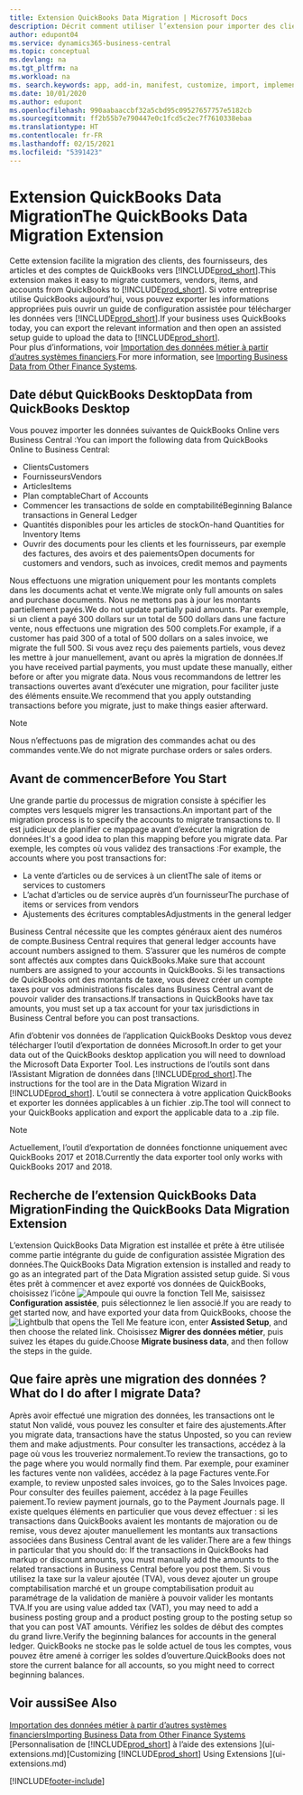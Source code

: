 ```yaml
---
title: Extension QuickBooks Data Migration | Microsoft Docs
description: Décrit comment utiliser l’extension pour importer des clients, des fournisseurs, des articles, et des comptes de QuickBooks Desktop dans Business Central.
author: edupont04
ms.service: dynamics365-business-central
ms.topic: conceptual
ms.devlang: na
ms.tgt_pltfrm: na
ms.workload: na
ms. search.keywords: app, add-in, manifest, customize, import, implement
ms.date: 10/01/2020
ms.author: edupont
ms.openlocfilehash: 990aabaaccbf32a5cbd95c09527657757e5182cb
ms.sourcegitcommit: ff2b55b7e790447e0c1fcd5c2ec7f7610338ebaa
ms.translationtype: HT
ms.contentlocale: fr-FR
ms.lasthandoff: 02/15/2021
ms.locfileid: "5391423"
---
```

# <a name="the-quickbooks-data-migration-extension"></a><span data-ttu-id="a676b-103">Extension QuickBooks Data Migration</span><span class="sxs-lookup"><span data-stu-id="a676b-103">The QuickBooks Data Migration Extension</span></span>

<span data-ttu-id="a676b-104">Cette extension facilite la migration des clients, des fournisseurs, des articles et des comptes de QuickBooks vers [!INCLUDE[prod_short](includes/prod_short.md)].</span><span class="sxs-lookup"><span data-stu-id="a676b-104">This extension makes it easy to migrate customers, vendors, items, and accounts from QuickBooks to [!INCLUDE[prod_short](includes/prod_short.md)].</span></span> <span data-ttu-id="a676b-105">Si votre entreprise utilise QuickBooks aujourd’hui, vous pouvez exporter les informations appropriées puis ouvrir un guide de configuration assistée pour télécharger les données vers [!INCLUDE[prod_short](includes/prod_short.md)].</span><span class="sxs-lookup"><span data-stu-id="a676b-105">If your business uses QuickBooks today, you can export the relevant information and then open an assisted setup guide to upload the data to [!INCLUDE[prod_short](includes/prod_short.md)].</span></span>  
<span data-ttu-id="a676b-106">Pour plus d’informations, voir [Importation des données métier à partir d’autres systèmes financiers](across-import-data-configuration-packages.md).</span><span class="sxs-lookup"><span data-stu-id="a676b-106">For more information, see [Importing Business Data from Other Finance Systems](across-import-data-configuration-packages.md).</span></span>

## <a name="data-from-quickbooks-desktop"></a><span data-ttu-id="a676b-107">Date début QuickBooks Desktop</span><span class="sxs-lookup"><span data-stu-id="a676b-107">Data from QuickBooks Desktop</span></span>

<span data-ttu-id="a676b-108">Vous pouvez importer les données suivantes de QuickBooks Online vers Business Central :</span><span class="sxs-lookup"><span data-stu-id="a676b-108">You can import the following data from QuickBooks Online to Business Central:</span></span>

- <span data-ttu-id="a676b-109">Clients</span><span class="sxs-lookup"><span data-stu-id="a676b-109">Customers</span></span>  
- <span data-ttu-id="a676b-110">Fournisseurs</span><span class="sxs-lookup"><span data-stu-id="a676b-110">Vendors</span></span>  
- <span data-ttu-id="a676b-111">Articles</span><span class="sxs-lookup"><span data-stu-id="a676b-111">Items</span></span>  
- <span data-ttu-id="a676b-112">Plan comptable</span><span class="sxs-lookup"><span data-stu-id="a676b-112">Chart of Accounts</span></span>  
- <span data-ttu-id="a676b-113">Commencer les transactions de solde en comptabilité</span><span class="sxs-lookup"><span data-stu-id="a676b-113">Beginning Balance transactions in General Ledger</span></span>  
- <span data-ttu-id="a676b-114">Quantités disponibles pour les articles de stock</span><span class="sxs-lookup"><span data-stu-id="a676b-114">On-hand Quantities for Inventory Items</span></span>  
- <span data-ttu-id="a676b-115">Ouvrir des documents pour les clients et les fournisseurs, par exemple des factures, des avoirs et des paiements</span><span class="sxs-lookup"><span data-stu-id="a676b-115">Open documents for customers and vendors, such as invoices, credit memos and payments</span></span>  

<span data-ttu-id="a676b-116">Nous effectuons une migration uniquement pour les montants complets dans les documents achat et vente.</span><span class="sxs-lookup"><span data-stu-id="a676b-116">We migrate only full amounts on sales and purchase documents.</span></span> <span data-ttu-id="a676b-117">Nous ne mettons pas à jour les montants partiellement payés.</span><span class="sxs-lookup"><span data-stu-id="a676b-117">We do not update partially paid amounts.</span></span> <span data-ttu-id="a676b-118">Par exemple, si un client a payé 300 dollars sur un total de 500 dollars dans une facture vente, nous effectuons une migration des 500 complets.</span><span class="sxs-lookup"><span data-stu-id="a676b-118">For example, if a customer has paid 300 of a total of 500 dollars on a sales invoice, we migrate the full 500.</span></span> <span data-ttu-id="a676b-119">Si vous avez reçu des paiements partiels, vous devez les mettre à jour manuellement, avant ou après la migration de données.</span><span class="sxs-lookup"><span data-stu-id="a676b-119">If you have received partial payments, you must update these manually, either before or after you migrate data.</span></span> <span data-ttu-id="a676b-120">Nous vous recommandons de lettrer les transactions ouvertes avant d’exécuter une migration, pour faciliter juste des éléments ensuite.</span><span class="sxs-lookup"><span data-stu-id="a676b-120">We recommend that you apply outstanding transactions before you migrate, just to make things easier afterward.</span></span>

> [!NOTE]
> <span data-ttu-id="a676b-121">Nous n’effectuons pas de migration des commandes achat ou des commandes vente.</span><span class="sxs-lookup"><span data-stu-id="a676b-121">We do not migrate purchase orders or sales orders.</span></span>

## <a name="before-you-start"></a><span data-ttu-id="a676b-122">Avant de commencer</span><span class="sxs-lookup"><span data-stu-id="a676b-122">Before You Start</span></span>

<span data-ttu-id="a676b-123">Une grande partie du processus de migration consiste à spécifier les comptes vers lesquels migrer les transactions.</span><span class="sxs-lookup"><span data-stu-id="a676b-123">An important part of the migration process is to specify the accounts to migrate transactions to.</span></span> <span data-ttu-id="a676b-124">Il est judicieux de planifier ce mappage avant d’exécuter la migration de données.</span><span class="sxs-lookup"><span data-stu-id="a676b-124">It's a good idea to plan this mapping before you migrate data.</span></span> <span data-ttu-id="a676b-125">Par exemple, les comptes où vous validez des transactions :</span><span class="sxs-lookup"><span data-stu-id="a676b-125">For example, the accounts where you post transactions for:</span></span>

- <span data-ttu-id="a676b-126">La vente d’articles ou de services à un client</span><span class="sxs-lookup"><span data-stu-id="a676b-126">The sale of items or services to customers</span></span>  
- <span data-ttu-id="a676b-127">L’achat d’articles ou de service auprès d’un fournisseur</span><span class="sxs-lookup"><span data-stu-id="a676b-127">The purchase of items or services from vendors</span></span>  
- <span data-ttu-id="a676b-128">Ajustements des écritures comptables</span><span class="sxs-lookup"><span data-stu-id="a676b-128">Adjustments in the general ledger</span></span>  

<span data-ttu-id="a676b-129">Business Central nécessite que les comptes généraux aient des numéros de compte.</span><span class="sxs-lookup"><span data-stu-id="a676b-129">Business Central requires that general ledger accounts have account numbers assigned to them.</span></span> <span data-ttu-id="a676b-130">S’assurer que les numéros de compte sont affectés aux comptes dans QuickBooks.</span><span class="sxs-lookup"><span data-stu-id="a676b-130">Make sure that account numbers are assigned to your accounts in QuickBooks.</span></span>
<span data-ttu-id="a676b-131">Si les transactions de QuickBooks ont des montants de taxe, vous devez créer un compte taxes pour vos administrations fiscales dans Business Central avant de pouvoir valider des transactions.</span><span class="sxs-lookup"><span data-stu-id="a676b-131">If transactions in QuickBooks have tax amounts, you must set up a tax account for your tax jurisdictions in Business Central before you can post transactions.</span></span>

<span data-ttu-id="a676b-132">Afin d’obtenir vos données de l’application QuickBooks Desktop vous devez télécharger l’outil d’exportation de données Microsoft.</span><span class="sxs-lookup"><span data-stu-id="a676b-132">In order to get your data out of the QuickBooks desktop application you will need to download the Microsoft Data Exporter Tool.</span></span>  <span data-ttu-id="a676b-133">Les instructions de l’outils sont dans l’Assistant Migration de données dans [!INCLUDE[prod_short](includes/prod_short.md)].</span><span class="sxs-lookup"><span data-stu-id="a676b-133">The instructions for the tool are in the Data Migration Wizard in [!INCLUDE[prod_short](includes/prod_short.md)].</span></span> <span data-ttu-id="a676b-134">L’outil se connectera à votre application QuickBooks et exporter les données applicables à un fichier .zip.</span><span class="sxs-lookup"><span data-stu-id="a676b-134">The tool will connect to your QuickBooks application and export the applicable data to a .zip file.</span></span>  

> [!NOTE]
> <span data-ttu-id="a676b-135">Actuellement, l’outil d’exportation de données fonctionne uniquement avec QuickBooks 2017 et 2018.</span><span class="sxs-lookup"><span data-stu-id="a676b-135">Currently the data exporter tool only works with QuickBooks 2017 and 2018.</span></span>

## <a name="finding-the-quickbooks-data-migration-extension"></a><span data-ttu-id="a676b-136">Recherche de l’extension QuickBooks Data Migration</span><span class="sxs-lookup"><span data-stu-id="a676b-136">Finding the QuickBooks Data Migration Extension</span></span>

<span data-ttu-id="a676b-137">L’extension QuickBooks Data Migration est installée et prête à être utilisée comme partie intégrante du guide de configuration assistée Migration des données.</span><span class="sxs-lookup"><span data-stu-id="a676b-137">The QuickBooks Data Migration extension is installed and ready to go as an integrated part of the Data Migration assisted setup guide.</span></span> <span data-ttu-id="a676b-138">Si vous êtes prêt à commencer et avez exporté vos données de QuickBooks, choisissez l’icône ![Ampoule qui ouvre la fonction Tell Me](media/ui-search/search_small.png "Dites-moi ce que vous voulez faire"), saisissez **Configuration assistée**, puis sélectionnez le lien associé.</span><span class="sxs-lookup"><span data-stu-id="a676b-138">If you are ready to get started now, and have exported your data from QuickBooks, choose the ![Lightbulb that opens the Tell Me feature](media/ui-search/search_small.png "Tell me what you want to do") icon, enter **Assisted Setup**, and then choose the related link.</span></span> <span data-ttu-id="a676b-139">Choisissez **Migrer des données métier**, puis suivez les étapes du guide.</span><span class="sxs-lookup"><span data-stu-id="a676b-139">Choose **Migrate business data**, and then follow the steps in the guide.</span></span>  

## <a name="what-do-i-do-after-i-migrate-data"></a><span data-ttu-id="a676b-140">Que faire après une migration des données ?</span><span class="sxs-lookup"><span data-stu-id="a676b-140">What do I do after I migrate Data?</span></span>

<span data-ttu-id="a676b-141">Après avoir effectué une migration des données, les transactions ont le statut Non validé, vous pouvez les consulter et faire des ajustements.</span><span class="sxs-lookup"><span data-stu-id="a676b-141">After you migrate data, transactions have the status Unposted, so you can review them and make adjustments.</span></span> <span data-ttu-id="a676b-142">Pour consulter les transactions, accédez à la page où vous les trouveriez normalement.</span><span class="sxs-lookup"><span data-stu-id="a676b-142">To review the transactions, go to the page where you would normally find them.</span></span> <span data-ttu-id="a676b-143">Par exemple, pour examiner les factures vente non validées, accédez à la page Factures vente.</span><span class="sxs-lookup"><span data-stu-id="a676b-143">For example, to review unposted sales invoices, go to the Sales Invoices page.</span></span> <span data-ttu-id="a676b-144">Pour consulter des feuilles paiement, accédez à la page Feuilles paiement.</span><span class="sxs-lookup"><span data-stu-id="a676b-144">To review payment journals, go to the Payment Journals page.</span></span>
<span data-ttu-id="a676b-145">Il existe quelques éléments en particulier que vous devez effectuer : si les transactions dans QuickBooks avaient les montants de majoration ou de remise, vous devez ajouter manuellement les montants aux transactions associées dans Business Central avant de les valider.</span><span class="sxs-lookup"><span data-stu-id="a676b-145">There are a few things in particular that you should do: If the transactions in QuickBooks had markup or discount amounts, you must manually add the amounts to the related transactions in Business Central before you post them.</span></span>
<span data-ttu-id="a676b-146">Si vous utilisez la taxe sur la valeur ajoutée (TVA), vous devez ajouter un groupe comptabilisation marché et un groupe comptabilisation produit au paramétrage de la validation de manière à pouvoir valider les montants TVA.</span><span class="sxs-lookup"><span data-stu-id="a676b-146">If you are using value added tax (VAT), you may need to add a business posting group and a product posting group to the posting setup so that you can post VAT amounts.</span></span>
<span data-ttu-id="a676b-147">Vérifiez les soldes de début des comptes du grand livre.</span><span class="sxs-lookup"><span data-stu-id="a676b-147">Verify the beginning balances for accounts in the general ledger.</span></span> <span data-ttu-id="a676b-148">QuickBooks ne stocke pas le solde actuel de tous les comptes, vous pouvez être amené à corriger les soldes d’ouverture.</span><span class="sxs-lookup"><span data-stu-id="a676b-148">QuickBooks does not store the current balance for all accounts, so you might need to correct beginning balances.</span></span>

## <a name="see-also"></a><span data-ttu-id="a676b-149">Voir aussi</span><span class="sxs-lookup"><span data-stu-id="a676b-149">See Also</span></span>

[<span data-ttu-id="a676b-150">Importation des données métier à partir d’autres systèmes financiers</span><span class="sxs-lookup"><span data-stu-id="a676b-150">Importing Business Data from Other Finance Systems</span></span>](across-import-data-configuration-packages.md)  
<span data-ttu-id="a676b-151">[Personnalisation de [!INCLUDE[prod_short](includes/prod_short.md)] à l’aide des extensions ](ui-extensions.md)</span><span class="sxs-lookup"><span data-stu-id="a676b-151">[Customizing [!INCLUDE[prod_short](includes/prod_short.md)] Using Extensions ](ui-extensions.md)</span></span>  


[!INCLUDE[footer-include](includes/footer-banner.md)]
